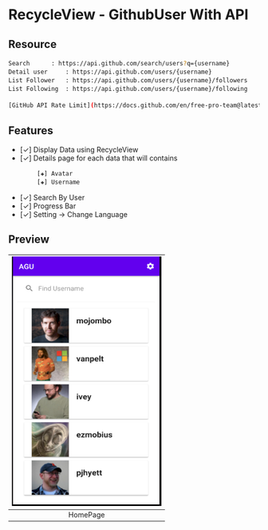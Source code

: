 # RecycleView - GithubUser With API

## Resource
```bash
Search 		: https://api.github.com/search/users?q={username}
Detail user 	: https://api.github.com/users/{username}
List Follower 	: https://api.github.com/users/{username}/followers
List Following 	: https://api.github.com/users/{username}/following

[GitHub API Rate Limit](https://docs.github.com/en/free-pro-team@latest/rest#rate-limiting)
```

## Features
- [✓] Display Data using RecycleView
- [✓] Details page for each data that will contains
```bash
		[✚] Avatar
		[✚] Username
```
- [✓] Search By User
- [✓] Progress Bar
- [✓] Setting -> Change Language

## Preview
|<img src="https://raw.githubusercontent.com/PwS/Application_Github_User/master/ImagePreview/HomePage.PNG" width="300px" height="500px" />|
|:---:|
|HomePage|
